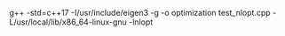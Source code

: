 g++ -std=c++17 -I/usr/include/eigen3 -g -o optimization test_nlopt.cpp -L/usr/local/lib/x86_64-linux-gnu -lnlopt
